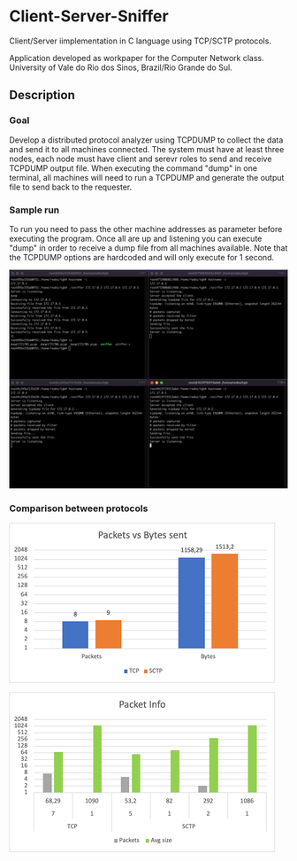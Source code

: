 # Client-Server-Sniffer

Client/Server iimplementation in C language using TCP/SCTP protocols.

Application developed as workpaper for the Computer Network class. University of Vale do Rio dos Sinos, Brazil/Rio Grande do Sul.

## Description

### Goal
Develop a distributed protocol analyzer using TCPDUMP to collect the data and send it to all machines connected.
The system must have at least three nodes, each node must have client and serevr roles to send and receive TCPDUMP output file.
When executing the command "dump" in one terminal, all machines will need to run a TCPDUMP and generate the output file to send back to the requester.

### Sample run
To run you need to pass the other machine addresses as parameter before executing the program. Once all are up and listening you can execute "dump" in order to receive a dump file from all machines available.
Note that the TCPDUMP options are hardcoded and will only execute for 1 second.

![Sample_Run](./docs/images/sample_run.png)

### Comparison between protocols

![Packets_and_Bytes_sent](./docs/images/packets_bytes.png)

![Packet_Info](./docs/images/packet_info.png)